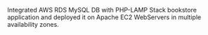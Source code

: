 Integrated AWS RDS MySQL DB with PHP-LAMP Stack bookstore application and deployed it on Apache EC2 WebServers in multiple availability zones.
